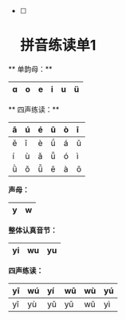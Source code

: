 * [ ] # 拼音练读单1

** 单韵母：**

| ɑ | o | e | i | u | ü |
| :---: | :---: | :---: | :---: | :---: | :---: |


** 四声练读：**

| ā | ú | é | ū | ò | ī |
| :--- | :--- | :--- | :--- | :--- | :--- |
| ě | ǐ | è | ǘ | á | ǔ |
| í | ù | ǎ | ǖ | ó | ì |
| ǜ | ǒ | ǚ | ē | à | ō |

**声母：**

| y | w |
| :---: | :---: |


**整体认真音节：**

| yi | wu | yu |
| :---: | :---: | :---: |


**四声练读：**

| yī | wú | yí | wū | wù | yú |
| :--- | :--- | :--- | :--- | :--- | :--- |
| yǐ | yù | yǔ | yū | wǔ | yì |



